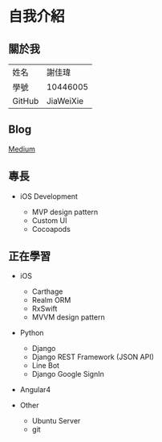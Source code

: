 # 自我介紹

## 關於我


|   |   |
|---|---|
|姓名|謝佳瑋|
|學號|10446005|
|GitHub|JiaWeiXie|

## Blog

[Medium](https://medium.com/@10446005/%E5%A4%A7%E5%AE%B6%E4%B8%80%E8%B5%B7%E4%BE%86git-f34945411bbb)

## 專長

* iOS Development

    + MVP design pattern
    + Custom UI
    + Cocoapods

## 正在學習

* iOS

    + Carthage
    + Realm ORM
    + RxSwift
    + MVVM design pattern

* Python

    + Django
    + Django REST Framework (JSON API)
    + Line Bot
    + Django Google SignIn

* Angular4

* Other

    + Ubuntu Server
    + git
